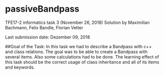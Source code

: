 # passiveBandpass
TFE17-2 informatics task 3 (November 26, 2018)
Solution by Maximilian Bachmann, Felix Bandle, Florian Vetter

Last submission date: Dezember 09, 2018

##Goal of the Task:
In this task we had to describe a Bandpass with c++ and class relations. The goal was to be able to create a Bandpass with several items.
Also some calculations had to be done.
The learning effect of this task should be the correct usage of class inheritance and all of its items and keywords.

